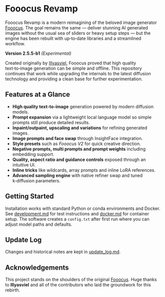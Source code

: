 # Fooocus Revamp

Fooocus Revamp is a modern reimagining of the beloved image generator [Fooocus](https://github.com/lllyasviel/Fooocus). The goal remains the same &mdash; deliver stunning AI generated images without the usual sea of sliders or heavy setup steps &mdash; but the engine has been rebuilt with up‑to‑date libraries and a streamlined workflow.

**Version 2.5.5-b1** *(Experimental)*

Created originally by [lllyasviel](https://github.com/lllyasviel/), Fooocus proved that high quality text‑to‑image generation can be simple and offline. This repository continues that work while upgrading the internals to the latest diffusion technology and providing a clean base for further experimentation.

## Features at a Glance
- **High quality text‑to‑image** generation powered by modern diffusion models.
- **Prompt expansion** via a lightweight local language model so simple prompts still produce detailed results.
- **Inpaint/outpaint, upscaling and variations** for refining generated images.
- **Image prompts and face swap** through InsightFace integration.
- **Style presets** such as *Fooocus V2* for quick creative direction.
- **Negative prompts, multi prompts and prompt weights** including embedding support.
- **Quality, aspect ratio and guidance controls** exposed through an intuitive UI.
- **Inline tricks** like wildcards, array prompts and inline LoRA references.
- **Advanced sampling engine** with native refiner swap and tuned k‑diffusion parameters.

## Getting Started
Installation works with standard Python or conda environments and Docker. See [development.md](development.md) for test instructions and [docker.md](docker.md) for container setup. The software creates a `config.txt` after first run where you can adjust model paths and defaults.

## Update Log
Changes and historical notes are kept in [update_log.md](update_log.md).

## Acknowledgements
This project stands on the shoulders of the original [Fooocus](https://github.com/lllyasviel/Fooocus). Huge thanks to **lllyasviel** and all of the contributors who laid the groundwork for this rebirth.
